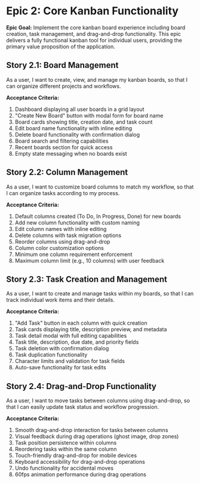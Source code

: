 # Epic 2: Core Kanban Functionality

**Epic Goal:** Implement the core kanban board experience including board creation, task management, and drag-and-drop functionality. This epic delivers a fully functional kanban tool for individual users, providing the primary value proposition of the application.

## Story 2.1: Board Management
As a user,
I want to create, view, and manage my kanban boards,
so that I can organize different projects and workflows.

**Acceptance Criteria:**
1. Dashboard displaying all user boards in a grid layout
2. "Create New Board" button with modal form for board name
3. Board cards showing title, creation date, and task count
4. Edit board name functionality with inline editing
5. Delete board functionality with confirmation dialog
6. Board search and filtering capabilities
7. Recent boards section for quick access
8. Empty state messaging when no boards exist

## Story 2.2: Column Management
As a user,
I want to customize board columns to match my workflow,
so that I can organize tasks according to my process.

**Acceptance Criteria:**
1. Default columns created (To Do, In Progress, Done) for new boards
2. Add new column functionality with custom naming
3. Edit column names with inline editing
4. Delete columns with task migration options
5. Reorder columns using drag-and-drop
6. Column color customization options
7. Minimum one column requirement enforcement
8. Maximum column limit (e.g., 10 columns) with user feedback

## Story 2.3: Task Creation and Management
As a user,
I want to create and manage tasks within my boards,
so that I can track individual work items and their details.

**Acceptance Criteria:**
1. "Add Task" button in each column with quick creation
2. Task cards displaying title, description preview, and metadata
3. Task detail modal with full editing capabilities
4. Task title, description, due date, and priority fields
5. Task deletion with confirmation dialog
6. Task duplication functionality
7. Character limits and validation for task fields
8. Auto-save functionality for task edits

## Story 2.4: Drag-and-Drop Functionality
As a user,
I want to move tasks between columns using drag-and-drop,
so that I can easily update task status and workflow progression.

**Acceptance Criteria:**
1. Smooth drag-and-drop interaction for tasks between columns
2. Visual feedback during drag operations (ghost image, drop zones)
3. Task position persistence within columns
4. Reordering tasks within the same column
5. Touch-friendly drag-and-drop for mobile devices
6. Keyboard accessibility for drag-and-drop operations
7. Undo functionality for accidental moves
8. 60fps animation performance during drag operations
